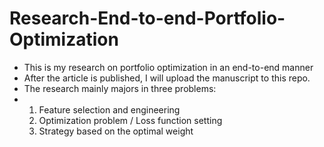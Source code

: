 # Research-End-to-end-Portfolio-Optimization
- This is my research on portfolio optimization in an end-to-end manner
- After the article is published, I will upload the manuscript to this repo.
- The research mainly majors in three problems:
- 1. Feature selection and engineering
  2. Optimization problem / Loss function setting
  3. Strategy based on the optimal weight
